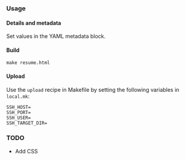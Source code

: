 ### Usage ###

#### Details and metadata ####

Set values in the YAML metadata block.

#### Build ####

`make resume.html`

#### Upload ####

Use the `upload` recipe in Makefile by setting the following variables in
`local.mk`:

```make
SSH_HOST=
SSH_PORT=
SSH_USER=
SSH_TARGET_DIR=
```

### TODO ###

-   Add CSS
